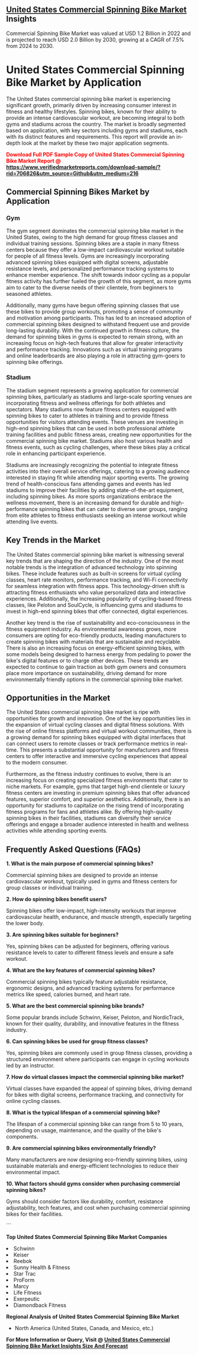 <h2><a href="https://www.verifiedmarketreports.com/download-sample/?rid=706826&amp;utm_source=Github&amp;utm_medium=216" target="_blank">United States Commercial Spinning Bike Market</a> Insights</h2><p>Commercial Spinning Bike Market was valued at USD 1.2 Billion in 2022 and is projected to reach USD 2.0 Billion by 2030, growing at a CAGR of 7.5% from 2024 to 2030.</p><p><h1>United States Commercial Spinning Bike Market by Application</h1><p>The United States commercial spinning bike market is experiencing significant growth, primarily driven by increasing consumer interest in fitness and healthy lifestyles. Spinning bikes, known for their ability to provide an intense cardiovascular workout, are becoming integral to both gyms and stadiums across the country. The market is broadly segmented based on application, with key sectors including gyms and stadiums, each with its distinct features and requirements. This report will provide an in-depth look at the market by these two major application segments. <strong><p><span class=""><span style="color: #ff0000;"><strong>Download Full PDF Sample Copy of United States Commercial Spinning Bike Market Report</strong> @ </span><a href="https://www.verifiedmarketreports.com/download-sample/?rid=706826&amp;utm_source=Github&amp;utm_medium=216" target="_blank">https://www.verifiedmarketreports.com/download-sample/?rid=706826&amp;utm_source=Github&amp;utm_medium=216</a></span></p></strong></p><h2>Commercial Spinning Bikes Market by Application</h2><h3>Gym</h3><p>The gym segment dominates the commercial spinning bike market in the United States, owing to the high demand for group fitness classes and individual training sessions. Spinning bikes are a staple in many fitness centers because they offer a low-impact cardiovascular workout suitable for people of all fitness levels. Gyms are increasingly incorporating advanced spinning bikes equipped with digital screens, adjustable resistance levels, and personalized performance tracking systems to enhance member experience. The shift towards indoor cycling as a popular fitness activity has further fueled the growth of this segment, as more gyms aim to cater to the diverse needs of their clientele, from beginners to seasoned athletes.</p><p>Additionally, many gyms have begun offering spinning classes that use these bikes to provide group workouts, promoting a sense of community and motivation among participants. This has led to an increased adoption of commercial spinning bikes designed to withstand frequent use and provide long-lasting durability. With the continued growth in fitness culture, the demand for spinning bikes in gyms is expected to remain strong, with an increasing focus on high-tech features that allow for greater interactivity and performance tracking. Innovations such as virtual training programs and online leaderboards are also playing a role in attracting gym-goers to spinning bike offerings.</p><h3>Stadium</h3><p>The stadium segment represents a growing application for commercial spinning bikes, particularly as stadiums and large-scale sporting venues are incorporating fitness and wellness offerings for both athletes and spectators. Many stadiums now feature fitness centers equipped with spinning bikes to cater to athletes in training and to provide fitness opportunities for visitors attending events. These venues are investing in high-end spinning bikes that can be used in both professional athlete training facilities and public fitness areas, creating new opportunities for the commercial spinning bike market. Stadiums also host various health and fitness events, such as cycling challenges, where these bikes play a critical role in enhancing participant experience.</p><p>Stadiums are increasingly recognizing the potential to integrate fitness activities into their overall service offerings, catering to a growing audience interested in staying fit while attending major sporting events. The growing trend of health-conscious fans attending games and events has led stadiums to improve their facilities by adding state-of-the-art equipment, including spinning bikes. As more sports organizations embrace the wellness movement, there is an increasing demand for durable and high-performance spinning bikes that can cater to diverse user groups, ranging from elite athletes to fitness enthusiasts seeking an intense workout while attending live events.</p><h2>Key Trends in the Market</h2><p>The United States commercial spinning bike market is witnessing several key trends that are shaping the direction of the industry. One of the most notable trends is the integration of advanced technology into spinning bikes. These include features such as built-in screens for virtual cycling classes, heart rate monitors, performance tracking, and Wi-Fi connectivity for seamless integration with fitness apps. This technology-driven shift is attracting fitness enthusiasts who value personalized data and interactive experiences. Additionally, the increasing popularity of cycling-based fitness classes, like Peloton and SoulCycle, is influencing gyms and stadiums to invest in high-end spinning bikes that offer connected, digital experiences.</p><p>Another key trend is the rise of sustainability and eco-consciousness in the fitness equipment industry. As environmental awareness grows, more consumers are opting for eco-friendly products, leading manufacturers to create spinning bikes with materials that are sustainable and recyclable. There is also an increasing focus on energy-efficient spinning bikes, with some models being designed to harness energy from pedaling to power the bike's digital features or to charge other devices. These trends are expected to continue to gain traction as both gym owners and consumers place more importance on sustainability, driving demand for more environmentally friendly options in the commercial spinning bike market.</p><h2>Opportunities in the Market</h2><p>The United States commercial spinning bike market is ripe with opportunities for growth and innovation. One of the key opportunities lies in the expansion of virtual cycling classes and digital fitness solutions. With the rise of online fitness platforms and virtual workout communities, there is a growing demand for spinning bikes equipped with digital interfaces that can connect users to remote classes or track performance metrics in real-time. This presents a substantial opportunity for manufacturers and fitness centers to offer interactive and immersive cycling experiences that appeal to the modern consumer.</p><p>Furthermore, as the fitness industry continues to evolve, there is an increasing focus on creating specialized fitness environments that cater to niche markets. For example, gyms that target high-end clientele or luxury fitness centers are investing in premium spinning bikes that offer advanced features, superior comfort, and superior aesthetics. Additionally, there is an opportunity for stadiums to capitalize on the rising trend of incorporating fitness programs for fans and athletes alike. By offering high-quality spinning bikes in their facilities, stadiums can diversify their service offerings and engage a broader audience interested in health and wellness activities while attending sporting events.</p><h2>Frequently Asked Questions (FAQs)</h2><p><strong>1. What is the main purpose of commercial spinning bikes?</strong></p><p>Commercial spinning bikes are designed to provide an intense cardiovascular workout, typically used in gyms and fitness centers for group classes or individual training.</p><p><strong>2. How do spinning bikes benefit users?</strong></p><p>Spinning bikes offer low-impact, high-intensity workouts that improve cardiovascular health, endurance, and muscle strength, especially targeting the lower body.</p><p><strong>3. Are spinning bikes suitable for beginners?</strong></p><p>Yes, spinning bikes can be adjusted for beginners, offering various resistance levels to cater to different fitness levels and ensure a safe workout.</p><p><strong>4. What are the key features of commercial spinning bikes?</strong></p><p>Commercial spinning bikes typically feature adjustable resistance, ergonomic designs, and advanced tracking systems for performance metrics like speed, calories burned, and heart rate.</p><p><strong>5. What are the best commercial spinning bike brands?</strong></p><p>Some popular brands include Schwinn, Keiser, Peloton, and NordicTrack, known for their quality, durability, and innovative features in the fitness industry.</p><p><strong>6. Can spinning bikes be used for group fitness classes?</strong></p><p>Yes, spinning bikes are commonly used in group fitness classes, providing a structured environment where participants can engage in cycling workouts led by an instructor.</p><p><strong>7. How do virtual classes impact the commercial spinning bike market?</strong></p><p>Virtual classes have expanded the appeal of spinning bikes, driving demand for bikes with digital screens, performance tracking, and connectivity for online cycling classes.</p><p><strong>8. What is the typical lifespan of a commercial spinning bike?</strong></p><p>The lifespan of a commercial spinning bike can range from 5 to 10 years, depending on usage, maintenance, and the quality of the bike's components.</p><p><strong>9. Are commercial spinning bikes environmentally friendly?</strong></p><p>Many manufacturers are now designing eco-friendly spinning bikes, using sustainable materials and energy-efficient technologies to reduce their environmental impact.</p><p><strong>10. What factors should gyms consider when purchasing commercial spinning bikes?</strong></p><p>Gyms should consider factors like durability, comfort, resistance adjustability, tech features, and cost when purchasing commercial spinning bikes for their facilities.</p>```</p><p><strong>Top United States Commercial Spinning Bike Market Companies</strong></p><div data-test-id=""><p><li>Schwinn</li><li> Keiser</li><li> Reebok</li><li> Sunny Health & Fitness</li><li> Star Trac</li><li> ProForm</li><li> Marcy</li><li> Life Fitness</li><li> Exerpeutic</li><li> Diamondback Fitness</li></p><div><strong>Regional Analysis of&nbsp;United States Commercial Spinning Bike Market</strong></div><ul><li dir="ltr"><p dir="ltr">North America&nbsp;(United States, Canada, and Mexico, etc.)</p></li></ul><p><strong>For More Information or Query, Visit @&nbsp;</strong><strong><a href="https://www.verifiedmarketreports.com/product/commercial-spinning-bike-market/?utm_source=Github&amp;utm_medium=216" target="_blank">United States Commercial Spinning Bike Market Insights Size And Forecast</a></strong></p></div>
